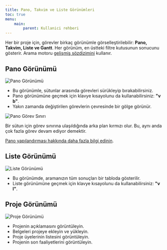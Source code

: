 ```yaml
---
title: Pano, Takvim ve Liste Görünümleri
toc: true
menu:
    main:
        parent: Kullanici rehberi
---
```


Her bir proje için, görevler birkaç görünümle görselleştirilebilir: **Pano, Takvim, Liste ve Gantt**.
Her görünüm, en üstteki filtre kutusunun sonucunu gösterir.
Arama motoru [gelişmiş sözdizimini](search.markdown) kullanır.

Pano Görünümü
-------------

![Pano Görünümü](/images/v1/board-view.png)

- Bu görünümle, sütunlar arasında görevleri sürükleyip bırakabilirsiniz.
- Pano görünümüne geçmek için klavye kısayolunu da kullanabilirsiniz: **"v b"**.
- Yakın zamanda değiştirilen görevlerin çevresinde bir gölge görünür.

![Pano Görev Sınırı](/images/v1/board-task-limit.png)

Bir sütun için görev sınırına ulaşıldığında arka plan kırmızı olur. Bu, aynı anda çok fazla görev devam ediyor demektir.

[Pano yapılandırması hakkında daha fazla bilgi edinin](board-configuration.markdown).

Liste Görünümü
--------------

![Liste Görünümü](/images/v1/list-view.png)

- Bu görünümde, aramanızın tüm sonuçları bir tabloda gösterilir.
- Liste görünümüne geçmek için klavye kısayolunu da kullanabilirsiniz: **"v l"**.

Proje Görünümü
--------------

![Proje Görünümü](/images/v1/project-view.png)

- Projenin açıklamasını görüntüleyin.
- Belgeleri projeye ekleyin ve yükleyin.
- Proje üyelerinin listesini görüntüleyin.
- Projenin son faaliyetlerini görüntüleyin.
